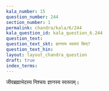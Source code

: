 ```yaml
---
kala_number: 15
question_number: 244
section_number: 1
permalink: chandra/kala/6/244
kala_question_id: kala_question_6.244
question_text: 
question_text_skt: ज्ञानस्य स्वरूपं किम्?
question_text_hin: 
layout: layout_chandra_question
draft: true
index_terms:
---
```


<!-- skt-start -->
जीवब्रह्माभेदस्य निश्चयः ज्ञानस्य स्वरूपम्।
<!-- skt-end -->

<!-- eng-start -->
<!-- eng-end -->


